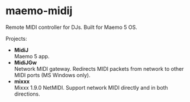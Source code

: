 maemo-midij
===========

Remote MIDI controller for DJs. Built for Maemo 5 OS.

Projects:
 - <b>MidiJ</b><br>
 Maemo 5 app.
 - <b>MidiJGw</b><br>
 Network MIDI gateway. Redirects MIDI packets from network to other MIDI ports (MS Windows only).
 - <b>mixxx</b><br>
 Mixxx 1.9.0 NetMIDI. Support network MIDI directly and in both directions.
